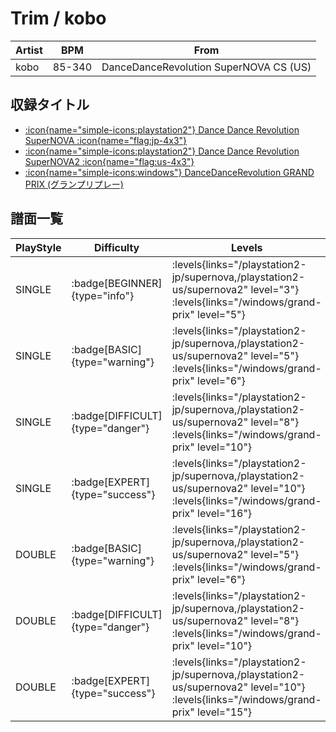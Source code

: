 # Trim / kobo

|Artist|BPM|From|
|------|---|----|
|kobo|85-340|DanceDanceRevolution SuperNOVA CS (US)|

## 収録タイトル

- [:icon{name="simple-icons:playstation2"} Dance Dance Revolution SuperNOVA :icon{name="flag:jp-4x3"}](/playstation2-jp/supernova)
- [:icon{name="simple-icons:playstation2"} Dance Dance Revolution SuperNOVA2 :icon{name="flag:us-4x3"}](/playstation2-us/supernova2)
- [:icon{name="simple-icons:windows"} DanceDanceRevolution GRAND PRIX (グランプリプレー)](/windows/grand-prix)

## 譜面一覧

|PlayStyle|Difficulty|Levels|Notes|Movie|
|---------|----------|------|-----|-----|
|SINGLE| :badge[BEGINNER]{type="info"}| :levels{links="/playstation2-jp/supernova,/playstation2-us/supernova2" level="3"} :levels{links="/windows/grand-prix" level="5"}|110/0||
|SINGLE| :badge[BASIC]{type="warning"}| :levels{links="/playstation2-jp/supernova,/playstation2-us/supernova2" level="5"} :levels{links="/windows/grand-prix" level="6"}|186/16||
|SINGLE| :badge[DIFFICULT]{type="danger"}| :levels{links="/playstation2-jp/supernova,/playstation2-us/supernova2" level="8"} :levels{links="/windows/grand-prix" level="10"}|313/13||
|SINGLE| :badge[EXPERT]{type="success"}| :levels{links="/playstation2-jp/supernova,/playstation2-us/supernova2" level="10"} :levels{links="/windows/grand-prix" level="16"}|467/27||
|DOUBLE| :badge[BASIC]{type="warning"}| :levels{links="/playstation2-jp/supernova,/playstation2-us/supernova2" level="5"} :levels{links="/windows/grand-prix" level="6"}|190/17||
|DOUBLE| :badge[DIFFICULT]{type="danger"}| :levels{links="/playstation2-jp/supernova,/playstation2-us/supernova2" level="8"} :levels{links="/windows/grand-prix" level="10"}|309/37||
|DOUBLE| :badge[EXPERT]{type="success"}| :levels{links="/playstation2-jp/supernova,/playstation2-us/supernova2" level="10"} :levels{links="/windows/grand-prix" level="15"}|462/26||
